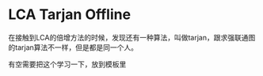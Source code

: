 # LCA Tarjan Offline

在接触到LCA的倍增方法的时候，发现还有一种算法，叫做tarjan，跟求强联通图的tarjan算法不一样，但是都是同一个人。

有空需要把这个学习一下，放到模板里